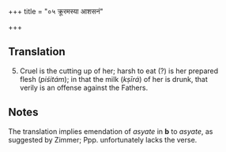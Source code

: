 +++
title = "०५ क्रूरमस्या आशसनं"

+++
## Translation
5. Cruel is the cutting up of her; harsh to eat (?) is her prepared  
flesh (*piśitám*); in that the milk (*kṣīrá*) of her is drunk, that  
verily is an offense against the Fathers.

## Notes
The translation implies emendation of *asyate* in **b** to *asyate*, as  
suggested by Zimmer; Ppp. unfortunately lacks the verse.
